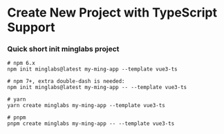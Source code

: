# Create New Project with TypeScript Support

### Quick short init minglabs project

```shell
# npm 6.x
npm init minglabs@latest my-ming-app --template vue3-ts

# npm 7+, extra double-dash is needed:
npm init minglabs@latest my-ming-app -- --template vue3-ts

# yarn
yarn create minglabs my-ming-app --template vue3-ts

# pnpm
pnpm create minglabs my-ming-app -- --template vue3-ts
```
